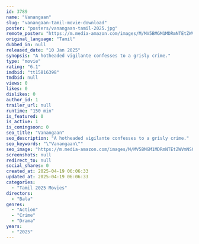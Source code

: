 ```yaml
---
id: 3789
name: "Vanangaan"
slug: "vanangaan-tamil-movie-download"
poster: "posters/vanangaan-tamil-2025.jpg"
remote_poster: "https://m.media-amazon.com/images/M/MV5BMGM1MDRmNTEtZWVmNS00MDg2LWIwYTctYTk0NjExNTRlZmQxXkEyXkFqcGc@._V1_SX300.jpg"
original_language: "Tamil"
dubbed_in: null
released_date: "10 Jan 2025"
synopsis: "A hotheaded vigilante confesses to a grisly crime."
type: "movie"
rating: "6.1"
imdbid: "tt15816398"
tmdbid: null
views: 0
likes: 0
dislikes: 0
author_id: 1
trailer_url: null
runtime: "150 min"
is_featured: 0
is_active: 1
is_comingsoon: 0
seo_title: "Vanangaan"
seo_description: "A hotheaded vigilante confesses to a grisly crime."
seo_keywords: "\"Vanangaan\""
seo_image: "https://m.media-amazon.com/images/M/MV5BMGM1MDRmNTEtZWVmNS00MDg2LWIwYTctYTk0NjExNTRlZmQxXkEyXkFqcGc@._V1_SX300.jpg"
screenshots: null
redirect_to: null
social_shares: 0
created_at: 2025-04-19 06:06:33
updated_at: 2025-04-19 06:06:33
categories:
  - "Tamil 2025 Movies"
directors:
  - "Bala"
genres:
  - "Action"
  - "Crime"
  - "Drama"
years:
  - "2025"
---
```

